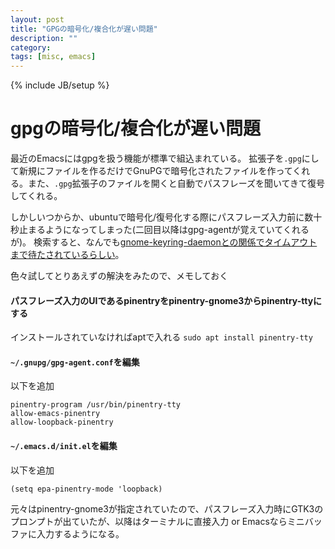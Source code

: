 ```yaml
---
layout: post
title: "GPGの暗号化/複合化が遅い問題"
description: ""
category: 
tags: [misc, emacs]
---
```

{% include JB/setup %}

# gpgの暗号化/複合化が遅い問題

最近のEmacsにはgpgを扱う機能が標準で組込まれている。
拡張子を`.gpg`にして新規にファイルを作るだけでGnuPGで暗号化されたファイルを作ってくれる。また、`.gpg`拡張子のファイルを開くと自動でパスフレーズを聞いてきて復号してくれる。

しかしいつからか、ubuntuで暗号化/復号化する際にパスフレーズ入力前に数十秒止まるようになってしまった(二回目以降はgpg-agentが覚えていてくれるが)。
検索すると、なんでも[gnome-keyring-daemonとの関係でタイムアウトまで待たされているらしい](https://ubuntuforums.org/showthread.php?t=2361781)。

色々試してとりあえずの解決をみたので、メモしておく

#### パスフレーズ入力のUIであるpinentryをpinentry-gnome3からpinentry-ttyにする
インストールされていなければaptで入れる `sudo apt install pinentry-tty`
#### `~/.gnupg/gpg-agent.conf`を編集
以下を追加
```
pinentry-program /usr/bin/pinentry-tty
allow-emacs-pinentry
allow-loopback-pinentry
```

#### `~/.emacs.d/init.el`を編集
以下を追加
```elisp
(setq epa-pinentry-mode 'loopback)
```

元々はpinentry-gnome3が指定されていたので、パスフレーズ入力時にGTK3のプロンプトが出ていたが、以降はターミナルに直接入力 or Emacsならミニバッファに入力するようになる。

